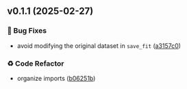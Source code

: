 ## v0.1.1 (2025-02-27)

### 🐞 Bug Fixes

- avoid modifying the original dataset in `save_fit` ([a3157c0](https://github.com/kmnhan/xarray-lmfit/commit/a3157c067abc479ab56db3e2bbe07d21005912ea))

### ♻️ Code Refactor

- organize imports ([b06251b](https://github.com/kmnhan/xarray-lmfit/commit/b06251ba96f9ac10abbc7b4ad14b649e9a8c88ed))
